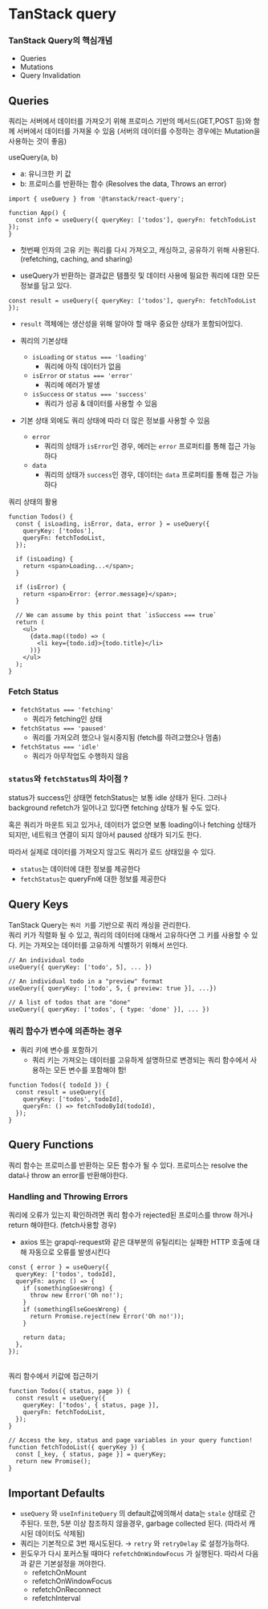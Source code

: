 # TanStack query

### TanStack Query의 핵심개념

- Queries
- Mutations
- Query Invalidation

## Queries

쿼리는 서버에서 데이터를 가져오기 위해 프로미스 기반의 메서드(GET,POST 등)와 함께 서버에서 데이터를 가져올 수 있음 (서버의 데이터를 수정하는 경우에는 Mutation을 사용하는 것이 좋음)

useQuery(a, b)

- a: 유니크한 키 값
- b: 프로미스를 반환하는 함수 (Resolves the data, Throws an error)

```tsx
import { useQuery } from '@tanstack/react-query';

function App() {
  const info = useQuery({ queryKey: ['todos'], queryFn: fetchTodoList });
}
```

- 첫번째 인자의 고유 키는 쿼리를 다시 가져오고, 캐싱하고, 공유하기 위해 사용된다. (refetching, caching, and sharing)

- useQuery가 반환하는 결과값은 템플릿 및 데이터 사용에 필요한 쿼리에 대한 모든 정보를 담고 있다.

```tsx
const result = useQuery({ queryKey: ['todos'], queryFn: fetchTodoList });
```

- `result` 객체에는 생산성을 위해 알아야 할 매우 중요한 상태가 포함되어있다.

- 쿼리의 기본상태

  - `isLoading` or `status === 'loading'`
    - 쿼리에 아직 데이터가 없음
  - `isError` or `status === 'error'`
    - 쿼리에 에러가 발생
  - `isSuccess` or `status === 'success'`
    - 쿼리가 성공 & 데이터를 사용할 수 있음

- 기본 상태 외에도 쿼리 상태에 따라 더 많은 정보를 사용할 수 있음
  - `error`
    - 쿼리의 상태가 `isError`인 경우, 에러는 `error` 프로퍼티를 통해 접근 가능하다
  - `data`
    - 쿼리의 상태가 `success`인 경우, 데이터는 `data` 프로퍼티를 통해 접근 가능하다

쿼리 상태의 활용

```tsx
function Todos() {
  const { isLoading, isError, data, error } = useQuery({
    queryKey: ['todos'],
    queryFn: fetchTodoList,
  });

  if (isLoading) {
    return <span>Loading...</span>;
  }

  if (isError) {
    return <span>Error: {error.message}</span>;
  }

  // We can assume by this point that `isSuccess === true`
  return (
    <ul>
      {data.map((todo) => (
        <li key={todo.id}>{todo.title}</li>
      ))}
    </ul>
  );
}
```

### Fetch Status

- `fetchStatus === 'fetching'`
  - 쿼리가 fetching인 상태
- `fetchStatus === 'paused'`
  - 쿼리를 가져오려 했으나 일시중지됨 (fetch를 하려고했으나 멈춤)
- `fetchStatus === 'idle'`
  - 쿼리가 아무작업도 수행하지 않음

### `status`와 `fetchStatus`의 차이점 ?

status가 success인 상태면 fetchStatus는 보통 idle 상태가 된다. 그러나 background refetch가 일어나고 있다면 fetching 상태가 될 수도 있다.

혹은 쿼리가 마운트 되고 있거나, 데이터가 없으면 보통 loading이나 fetching 상태가 되지만, 네트워크 연결이 되지 않아서 paused 상태가 되기도 한다.

따라서 실제로 데이터를 가져오지 않고도 쿼리가 로드 상태있을 수 있다.

- `status`는 데이터에 대한 정보를 제공한다
- `fetchStatus`는 queryFn에 대한 정보를 제공한다

## Query Keys

TanStack Query는 `쿼리 키`를 기반으로 쿼리 캐싱을 관리한다.<br>
쿼리 키가 직렬화 될 수 있고, 쿼리의 데이터에 대해서 고유하다면 그 키를 사용할 수 있다. 키는 가져오는 데이터를 고유하게 식별하기 위해서 쓰인다.

```tsx
// An individual todo
useQuery({ queryKey: ['todo', 5], ... })

// An individual todo in a "preview" format
useQuery({ queryKey: ['todo', 5, { preview: true }], ...})

// A list of todos that are "done"
useQuery({ queryKey: ['todos', { type: 'done' }], ... })
```

### 쿼리 함수가 변수에 의존하는 경우

- 쿼리 키에 변수를 포함하기
  - 쿼리 키는 가져오는 데이터를 고유하게 설명하므로 변경되는 쿼리 함수에서 사용하는 모든 변수를 포함해야 함!

```tsx
function Todos({ todoId }) {
  const result = useQuery({
    queryKey: ['todos', todoId],
    queryFn: () => fetchTodoById(todoId),
  });
}
```

## Query Functions

쿼리 함수는 프로미스를 반환하는 모든 함수가 될 수 있다.
프로미스는 resolve the data나 throw an error를 반환해야한다.

### Handling and Throwing Errors

쿼리에 오류가 있는지 확인하려면 쿼리 함수가 rejected된 프로미스를 throw 하거나 return 해야한다. (fetch사용할 경우)

- axios 또는 grapql-request와 같은 대부분의 유틸리티는 실패한 HTTP 호출에 대해 자동으로 오류를 발생시킨다

```tsx
const { error } = useQuery({
  queryKey: ['todos', todoId],
  queryFn: async () => {
    if (somethingGoesWrong) {
      throw new Error('Oh no!');
    }
    if (somethingElseGoesWrong) {
      return Promise.reject(new Error('Oh no!'));
    }

    return data;
  },
});
```

<br>
쿼리 함수에서 키값에 접근하기

```tsx
function Todos({ status, page }) {
  const result = useQuery({
    queryKey: ['todos', { status, page }],
    queryFn: fetchTodoList,
  });
}

// Access the key, status and page variables in your query function!
function fetchTodoList({ queryKey }) {
  const [_key, { status, page }] = queryKey;
  return new Promise();
}
```

## Important Defaults

- `useQuery` 와 `useInfiniteQuery` 의 default값에의해서 data는 `stale` 상태로 간주된다.
  또한, 5분 이상 참조하지 않을경우, garbage collected 된다. (따라서 캐시된 데이터도 삭제됨)
- 쿼리는 기본적으로 3번 재시도된다. → `retry` 와 `retryDelay` 로 설정가능하다.
- 윈도우가 다시 포커스될 때마다 `refetchOnWindowFocus` 가 실행된다. 따라서 다음과 같은 기본설정을 꺼야한다.
  - refetchOnMount
  - refetchOnWindowFocus
  - refetchOnReconnect
  - refetchInterval
